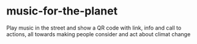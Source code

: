 # music-for-the-planet
Play music in the street and show a QR code with link, info and call to actions, all towards making people consider and act about climat change
